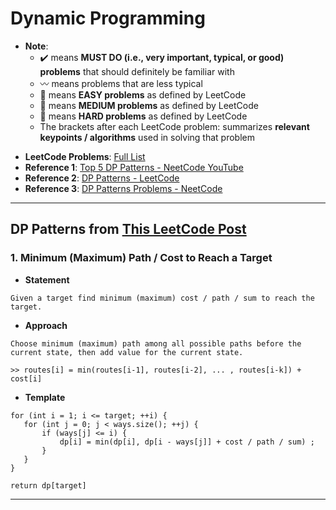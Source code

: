 # Dynamic Programming
* **Note**: 
  * :heavy_check_mark: means **MUST DO (i.e., very important, typical, or good) problems** that should definitely be familiar with
  * :wavy_dash: means problems that are less typical
  * :green_book: means **EASY problems** as defined by LeetCode
  * :orange_book: means **MEDIUM problems** as defined by LeetCode
  * :closed_book: means **HARD problems** as defined by LeetCode
  * The brackets after each LeetCode problem: summarizes **relevant keypoints / algorithms** used in solving that problem

- **LeetCode Problems**: [Full List](https://leetcode.com/problemset/all/?topicSlugs=sorting&page=1)
- **Reference 1**: [Top 5 DP Patterns - NeetCode YouTube](https://www.youtube.com/watch?v=mBNrRy2_hVs)
- **Reference 2**: [DP Patterns - LeetCode](https://leetcode.com/discuss/general-discussion/458695/dynamic-programming-patterns)
- **Reference 3**: [DP Patterns Problems - NeetCode](https://docs.google.com/spreadsheets/d/1pEzcVLdj7T4fv5mrNhsOvffBnsUH07GZk7c2jD-adE0/edit#gid=0)
---

## DP Patterns from [This LeetCode Post](https://leetcode.com/discuss/general-discussion/458695/dynamic-programming-patterns)

### 1. Minimum (Maximum) Path / Cost to Reach a Target

- **Statement**

```
Given a target find minimum (maximum) cost / path / sum to reach the target.
```

- **Approach**

```
Choose minimum (maximum) path among all possible paths before the current state, then add value for the current state.

>> routes[i] = min(routes[i-1], routes[i-2], ... , routes[i-k]) + cost[i]
```


- **Template**

```
for (int i = 1; i <= target; ++i) {
   for (int j = 0; j < ways.size(); ++j) {
       if (ways[j] <= i) {
           dp[i] = min(dp[i], dp[i - ways[j]] + cost / path / sum) ;
       }
   }
}
 
return dp[target]
```

---
